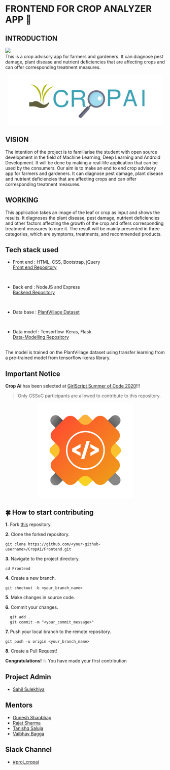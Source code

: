 # FRONTEND FOR CROP ANALYZER APP :fallen_leaf:

## INTRODUCTION

[<img src="https://img.shields.io/badge/GSSOC-20-orange?style=for-the-badge">](https://www.gssoc.tech/)<br /> 
This is a crop advisory app for farmers and gardeners. It can diagnose pest damage, plant disease and nutrient deficiencies that are affecting crops and can offer corresponding treatment measures.

<p align="center">
  <img width="488" height="161" src="./designs/logo-designs/cropAi-logo-croped.png">
</p>

## VISION
The intention of the project is to familiarise the student with open source development in the field of Machine Learning, Deep Learning and Android Development. It will be done by making a real-life application that can be used by the consumers. Our aim is to make an end to end crop advisory app for farmers and gardeners. It can diagnose pest damage, plant disease and nutrient deficiencies that are affecting crops and can offer corresponding treatment measures.


## WORKING

This application takes an image of the leaf or crop as input and shows the results. It diagnoses the plant disease, pest damage, nutrient deficiencies and other factors affecting the growth of the crop and offers corresponding treatment measures to cure it. The result will be mainly presented in three categories, which are symptoms, treatments, and recommended products.



## Tech stack used 
- Front end : HTML, CSS, Bootstrap, jQuery\
[Front end Repository](https://github.com/CropAi/Frontend)
<br /> 

- Back end : NodeJS and Express\
[Backend Repository](https://github.com/CropAi/Backend.git)
<br /> 

- Data base : [PlantVillage Dataset](https://www.kaggle.com/emmarex/plantdisease)

<br /> 

- Data model : Tensorflow-Keras, Flask\
[Data-Modelling Repository](https://github.com/CropAi/Data-Modeling.git)
<br/>
 The model is trained on the PlantVillage dataset using transfer learning from a pre-trained model from tensorflow-keras library. 




## Important Notice

**Crop Ai** has been selected at [GirlScript Summer of Code 2020](https://www.gssoc.tech/)!!!

>Only GSSoC participants are allowed to contribute to this repository.

<p align="center">
  <img width="300" height="300" src="./designs/logo-designs/gssoc-logo.png">
</p>


## :four_leaf_clover: How to start contributing 


**1.** Fork [this](https://github.com/CropAi/Frontend) repository.

**2.** Clone the forked repository.

```terminal
git clone https://github.com/<your-github-username>/CropAi/Frontend.git
```

**3.** Navigate to the project directory.

```terminal
cd Frontend
```

**4.** Create a new branch.

```terminal
git checkout -b <your_branch_name>
```

**5.** Make changes in source code.

**6.** Commit your changes.

```terminal
  git add .
  git commit -m "<your_commit_message>"
```

**7.** Push your local branch to the remote repository.

```terminal
git push -u origin <your_branch_name>
```

**8.** Create a Pull Request!

**Congratulations!**  :boom: You have made your first contribution
 



## Project Admin
- [Sahil Sulekhiya](https://github.com/Sulekhiya)

## Mentors
- [Gunesh Shanbhag](https://github.com/gshanbhag525)
- [Rajat Sharma](https://github.com/rajats98)
- [Tanishq Saluja](https://github.com/tanishq9)
- [Vaibhav Bagga](https://github.com/vaibagga)

## Slack Channel 
- [#proj_cropai](https://gssoc20.slack.com/messages/proj_cropai)
